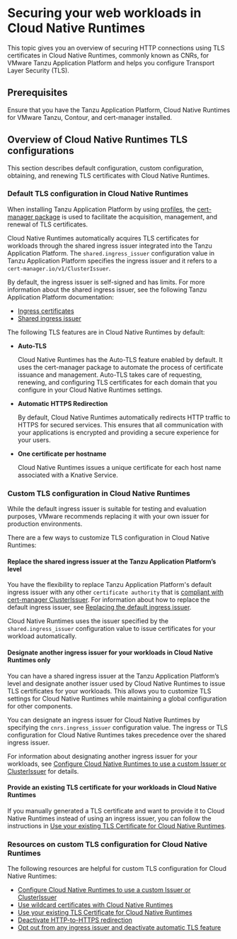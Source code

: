 # Securing your web workloads in Cloud Native Runtimes

This topic gives you an overview of securing HTTP connections using TLS
certificates in Cloud Native Runtimes, commonly known as CNRs, for VMware Tanzu Application Platform and
helps you configure Transport Layer Security (TLS).

## <a id="prereqs"></a> Prerequisites

Ensure that you have the Tanzu Application Platform, Cloud Native Runtimes for VMware Tanzu, Contour, and
cert-manager installed.

## <a id="overview"></a> Overview of Cloud Native Runtimes TLS configurations

This section describes default configuration, custom configuration, obtaining, and renewing TLS certificates with Cloud Native Runtimes.

### <a id="default-config"></a> Default TLS configuration in Cloud Native Runtimes

When installing Tanzu Application Platform by using [profiles](../../../about-package-profiles.hbs.md),
the [cert-manager package](../../../cert-manager/about.hbs.md)
is used to facilitate the acquisition, management, and renewal of TLS certificates.

Cloud Native Runtimes automatically acquires TLS certificates for workloads through the shared ingress issuer
integrated into the Tanzu Application Platform.
The `shared.ingress_issuer` configuration value
in Tanzu Application Platform specifies the ingress issuer and it refers to a `cert-manager.io/v1/ClusterIssuer`.

By default, the ingress issuer is self-signed and has limits. For more information about
the shared ingress issuer, see the following Tanzu Application Platform documentation:

- [Ingress certificates](../../../security-and-compliance/tls-and-certificates/ingress/about.hbs.md)
- [Shared ingress issuer](../../../security-and-compliance/tls-and-certificates/ingress/issuer.hbs.md)

The following TLS features are in Cloud Native Runtimes by default:

- **Auto-TLS**

  Cloud Native Runtimes has the Auto-TLS feature enabled by default. It uses the cert-manager package to automate the process
  of certificate issuance and management. Auto-TLS takes care of requesting, renewing, and configuring TLS certificates
  for each domain that you configure in your Cloud Native Runtimes settings.

- **Automatic HTTPS Redirection**

  By default, Cloud Native Runtimes automatically redirects HTTP traffic to HTTPS for secured services.
  This ensures that all communication with your applications is encrypted and providing a secure experience for your users.

- **One certificate per hostname**

  Cloud Native Runtimes issues a unique certificate for each host name associated with a Knative Service.

### <a id="custom-config"></a> Custom TLS configuration in Cloud Native Runtimes

While the default ingress issuer is suitable for testing and evaluation purposes, VMware recommends replacing it
with your own issuer for production environments.

There are a few ways to customize TLS configuration in Cloud Native Runtimes:

#### <a id="replace-shared-issuer"></a> Replace the shared ingress issuer at the Tanzu Application Platform’s level

You have the flexibility to replace Tanzu Application Platform's default ingress issuer with any other `certificate authority`
that is [compliant with cert-manager ClusterIssuer](https://cert-manager.io/docs/configuration/). For information about how to replace the default ingress issuer, see
[Replacing the default ingress issuer](../../../security-and-compliance/tls-and-certificates/ingress/issuer.hbs.md#replace).

Cloud Native Runtimes uses the issuer specified by the `shared.ingress_issuer` configuration value to issue certificates
for your workload automatically.

#### <a id="custom-issuer"></a> Designate another ingress issuer for your workloads in Cloud Native Runtimes only

You can have a shared ingress issuer at the Tanzu Application Platform’s level and designate another issuer 
used by Cloud Native Runtimes to issue TLS certificates for your workloads. This allows you to customize TLS settings for
Cloud Native Runtimes while maintaining a global configuration for other components.

You can designate an ingress issuer for Cloud Native Runtimes by specifying the `cnrs.ingress_issuer` configuration value.
The ingress or TLS configuration for Cloud Native Runtimes takes precedence over the shared ingress issuer.

For information about designating another ingress issuer for your workloads, see [Configure Cloud Native Runtimes to use a custom Issuer or ClusterIssuer](./tls-guides-letsencrypt-http01.hbs.md) for details.

#### <a id="replace-shared-issuer"></a> Provide an existing TLS certificate for your workloads in Cloud Native Runtimes

If you manually generated a TLS certificate and want to provide it to Cloud Native Runtimes instead of using an ingress issuer, 
you can follow the instructions in [Use your existing TLS Certificate for Cloud Native Runtimes](../knative-default-tls.hbs.md).

### <a id="more-custom-tls"></a> Resources on custom TLS configuration for Cloud Native Runtimes

The following resources are helpful for custom TLS configuration for Cloud Native Runtimes:

- [Configure Cloud Native Runtimes to use a custom Issuer or ClusterIssuer](./tls-guides-letsencrypt-http01.hbs.md)
- [Use wildcard certificates with Cloud Native Runtimes](./tls-guides-wildcard-cert.hbs.md)
- [Use your existing TLS Certificate for Cloud Native Runtimes](../knative-default-tls.hbs.md)
- [Deactivate HTTP-to-HTTPS redirection](./tls-guides-deactivate-redirection.hbs.md)
- [Opt out from any ingress issuer and deactivate automatic TLS feature](./tls-guides-deactivate-autotls.hbs.md)
